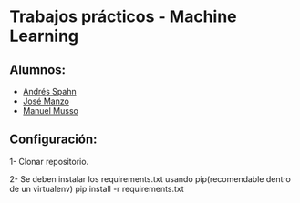 # Trabajos prácticos - Machine Learning

## Alumnos: 
- [Andrés Spahn](https://github.com/AndresASpahn)
- [José Manzo](https://github.com/J-Manzo)
- [Manuel Musso](https://github.com/Manumusso)

## Configuración:
1- Clonar repositorio.

2- Se deben instalar los requirements.txt usando pip(recomendable dentro de un virtualenv)
 pip install -r requirements.txt
 
 
 
